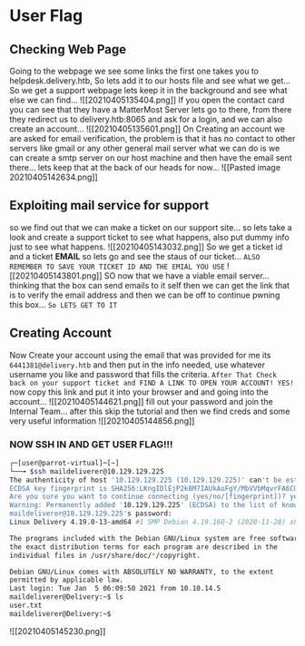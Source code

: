 # User Flag
## Checking Web Page
Going to the webpage we see some links the first one takes you to helpdesk.delivery.htb, So lets add it to our hosts file and see what we get...
So we get a support webpage lets keep it in the background and see what else we can find...
![[20210405135404.png]]
If you open the contact card you can see that they have a MatterMost Server lets go to there, from there they redirect us to delivery.htb:8065 and ask for a login, and we can also create an account...
![[20210405135601.png]]
On Creating an account we are asked for email verification, the problem is that it has no contact to other servers like gmail or any other general mail server what we can do is we can create a smtp server on our host machine and then have the email sent there... lets keep that at the back of our heads for now...
![[Pasted image 20210405142634.png]]

## Exploiting mail service for support
so we find out that we can make a ticket on our support site... so lets take a look and create a support ticket to see what happens, also put dummy info just to see what happens.
![[20210405143032.png]]
So we get a ticket id and a ticket **EMAIL** so lets go and see the staus of our ticket... `ALSO REMEMBER TO SAVE YOUR TICKET ID AND THE EMIAL YOU USE`
![[20210405143801.png]]
SO now that we have a viable email server... thinking that the box can send emails to it self then we can get the link that is to verify the email address and then we can be off to continue pwning this box... `So LETS GET TO IT`
## Creating Account
Now Create your account using the email that was provided for me its `6441381@delivery.htb` and then put in the info needed, use whatever username you like and password that fills the criteria. `After That Check back on your support ticket and FIND A LINK TO OPEN YOUR ACCOUNT! YES!`
now copy this link and put it into your browser and and going into the account...
![[20210405144621.png]]
fill out your password and join the Internal Team... after this skip the tutorial and then we find creds and some very useful information
![[20210405144856.png]]
### NOW SSH IN AND GET USER FLAG!!!
```bash
┌─[user@parrot-virtual]─[~]
└──╼ $ssh maildeliverer@10.129.129.225
The authenticity of host '10.129.129.225 (10.129.129.225)' can't be established.
ECDSA key fingerprint is SHA256:LKngIDlEjP2k8M7IAUkAoFgY/MbVVbMqvrFA6CUrHoM.
Are you sure you want to continue connecting (yes/no/[fingerprint])? yes
Warning: Permanently added '10.129.129.225' (ECDSA) to the list of known hosts.
maildeliverer@10.129.129.225's password: 
Linux Delivery 4.19.0-13-amd64 #1 SMP Debian 4.19.160-2 (2020-11-28) x86_64

The programs included with the Debian GNU/Linux system are free software;
the exact distribution terms for each program are described in the
individual files in /usr/share/doc/*/copyright.

Debian GNU/Linux comes with ABSOLUTELY NO WARRANTY, to the extent
permitted by applicable law.
Last login: Tue Jan  5 06:09:50 2021 from 10.10.14.5
maildeliverer@Delivery:~$ ls
user.txt
maildeliverer@Delivery:~$ 

```
![[20210405145230.png]]
